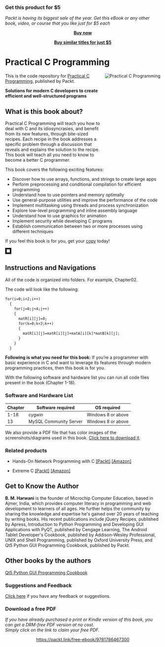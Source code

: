
### Get this product for $5

<i>Packt is having its biggest sale of the year. Get this eBook or any other book, video, or course that you like just for $5 each</i>


<b><p align='center'>[Buy now](https://packt.link/9781838641108)</p></b>


<b><p align='center'>[Buy similar titles for just $5](https://subscription.packtpub.com/search)</p></b>


# Practical C Programming

<a href="https://www.packtpub.com/in/programming/c-programming-cookbook?utm_source=github&utm_medium=repository&utm_campaign=9781838641108 "><img src="https://packt-type-cloud.s3.amazonaws.com/uploads/sites/3624/2020/02/cover.png" alt="Practical C Programming" height="256px" align="right"></a>

This is the code repository for [Practical C Programming](https://www.packtpub.com/in/programming/c-programming-cookbook?utm_source=github&utm_medium=repository&utm_campaign=9781838641108), published by Packt.

**Solutions for modern C developers to create efficient and well-structured programs**

## What is this book about?
Practical C Programming will teach you how to deal with C and its idiosyncrasies, and benefit from its new features, through bite-sized recipes. Each recipe in the book addresses a specific problem through a discussion that reveals and explains the solution to the recipe. This book will teach all you need to know to become a better C programmer.

This book covers the following exciting features:
* Discover how to use arrays, functions, and strings to create large apps
* Perform preprocessing and conditional compilation for efficient programming
* Understand how to use pointers and memory optimally
* Use general-purpose utilities and improve the performance of the code
* Implement multitasking using threads and process synchronization
* Explore low-level programming and inline assembly language
* Understand how to use graphics for animation
* Implement security while developing C programs
* Establish communication between two or more processes using different techniques

If you feel this book is for you, get your [copy](https://www.amazon.com/dp/1789617456) today!

<a href="https://www.packtpub.com/?utm_source=github&utm_medium=banner&utm_campaign=GitHubBanner"><img src="https://raw.githubusercontent.com/PacktPublishing/GitHub/master/GitHub.png" 
alt="https://www.packtpub.com/" border="5" /></a>

## Instructions and Navigations
All of the code is organized into folders. For example, Chapter02.

The code will look like the following:
```
for(i=0;i<2;i++)
  {
    for(j=0;j<4;j++)
    {
      matR[i][j]=0;
      for(k=0;k<3;k++)
      {
        matR[i][j]=matR[i][j]+matA[i][k]*matB[k][j];
      }
    }
  }
```

**Following is what you need for this book:**
If you’re a programmer with basic experience in C and want to leverage its features through modern programming practices, then this book is for you.

With the following software and hardware list you can run all code files present in the book (Chapter 1-18).
### Software and Hardware List
| Chapter | Software required | OS required |
| -------- | ------------------------------------ | ----------------------------------- |
| 1-18 | cygwin | Windows 8 or above |
| 13 | MySQL Community Server | Windows 8 or above |

We also provide a PDF file that has color images of the screenshots/diagrams used in this book. [Click here to download it](https://static.packt-cdn.com/downloads/9781838641108_ColorImages.pdf).

### Related products
* Hands-On Network Programming with C [[Packt]](https://www.packtpub.com/networking-and-servers/hands-network-programming-c?utm_source=github&utm_medium=repository&utm_campaign=9781789349863) [[Amazon]](https://www.amazon.com/dp/1789349869)

* Extreme C [[Packt]](https://www.packtpub.com/programming/extreme-c?utm_source=github&utm_medium=repository&utm_campaign=9781789343625) [[Amazon]](https://www.amazon.com/dp/1789343623/)

## Get to Know the Author
**B. M. Harwani**
is the founder of Microchip Computer Education, based in Ajmer, India, which provides computer literacy in programming and web development to learners of all ages. He further helps the community by sharing the knowledge and expertise he's gained over 20 years of teaching by writing books. His recent publications include jQuery Recipes, published by Apress, Introduction to Python Programming and Developing GUI Applications with PyQT, published by Cengage Learning, The Android Tablet Developer's Cookbook, published by Addison-Wesley Professional, UNIX and Shell Programming, published by Oxford University Press, and Qt5 Python GUI Programming Cookbook, published by Packt.

## Other books by the authors
[Qt5 Python GUI Programming Cookbook](https://www.packtpub.com/application-development/qt5-python-gui-programming-cookbook?utm_source=github&utm_medium=repository&utm_campaign=9781788831000)

### Suggestions and Feedback
[Click here](https://docs.google.com/forms/d/e/1FAIpQLSdy7dATC6QmEL81FIUuymZ0Wy9vH1jHkvpY57OiMeKGqib_Ow/viewform) if you have any feedback or suggestions.


### Download a free PDF

 <i>If you have already purchased a print or Kindle version of this book, you can get a DRM-free PDF version at no cost.<br>Simply click on the link to claim your free PDF.</i>
<p align="center"> <a href="https://packt.link/free-ebook/9781786467300">https://packt.link/free-ebook/9781786467300 </a> </p>